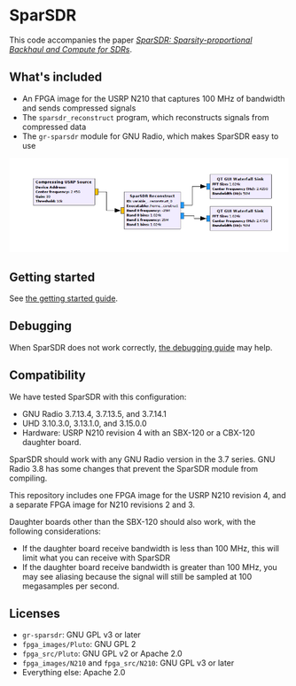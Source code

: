 # SparSDR

This code accompanies the paper [*SparSDR: Sparsity-proportional Backhaul and Compute for SDRs*](https://cseweb.ucsd.edu/~schulman/docs/mobisys19-sparsdr.pdf).

## What's included

* An FPGA image for the USRP N210 that captures 100 MHz of bandwidth and
sends compressed signals
* The `sparsdr_reconstruct` program, which reconstructs signals from compressed
data
* The `gr-sparsdr` module for GNU Radio, which makes SparSDR easy to use

![GNU Radio Companion screenshot](doc/images/grc_screenshot.png)

## Getting started

See [the getting started guide](doc/getting_started.md).

## Debugging

When SparSDR does not work correctly, [the debugging guide](doc/debugging.md) may help.

## Compatibility

We have tested SparSDR with this configuration:

* GNU Radio 3.7.13.4, 3.7.13.5, and 3.7.14.1
* UHD 3.10.3.0, 3.13.1.0, and 3.15.0.0
* Hardware: USRP N210 revision 4 with an SBX-120 or a CBX-120 daughter board.

SparSDR should work with any GNU Radio version in the 3.7 series. GNU Radio 3.8 has some changes that prevent the SparSDR module from compiling.

This repository includes one FPGA image for the USRP N210 revision 4, and a separate FPGA image for N210 revisions 2 and 3.

Daughter boards other than the SBX-120 should also work, with the following considerations:

* If the daughter board receive bandwidth is less than 100 MHz, this will limit what you can receive with SparSDR
* If the daughter board receive bandwidth is greater than 100 MHz, you may see aliasing because the signal will still be sampled at 100 megasamples per second.

## Licenses

* `gr-sparsdr`: GNU GPL v3 or later
* `fpga_images/Pluto`: GNU GPL 2
* `fpga_src/Pluto`: GNU GPL v2 or Apache 2.0
* `fpga_images/N210` and `fpga_src/N210`: GNU GPL v3 or later
* Everything else: Apache 2.0
